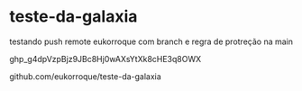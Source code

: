 # teste-da-galaxia
testando push remote eukorroque com branch e regra de protreção na main

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

github.com/eukorroque/teste-da-galaxia